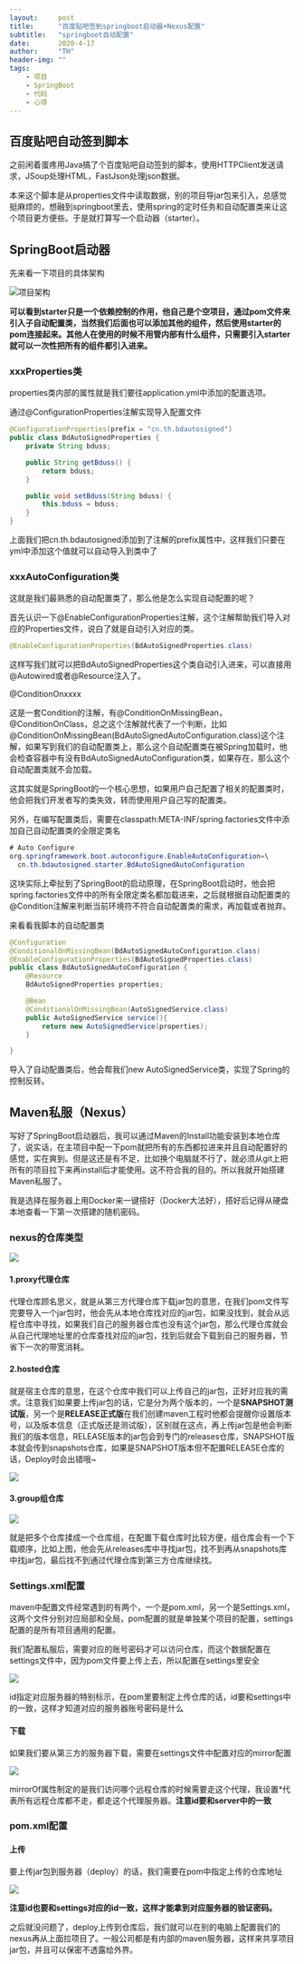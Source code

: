 ```yaml
---
layout:     post
title:      "百度贴吧签到springboot启动器+Nexus配置"
subtitle:   "springboot自动配置"
date:       2020-4-17
author:     "TH"
header-img: ""
tags:
    - 项目
    - SpringBoot
    - 代码
    - 心得
---
```

## 百度贴吧自动签到脚本

之前闲着蛋疼用Java搞了个百度贴吧自动签到的脚本，使用HTTPClient发送请求，JSoup处理HTML，FastJson处理json数据。

本来这个脚本是从properties文件中读取数据，别的项目导jar包来引入，总感觉挺麻烦的，想融到springboot里去，使用spring的定时任务和自动配置类来让这个项目更方便些。于是就打算写一个启动器（starter）。

## SpringBoot启动器

先来看一下项目的具体架构

![项目架构](\img\augosigned-starter-01.jpg)

**可以看到starter只是一个依赖控制的作用，他自己是个空项目，通过pom文件来引入子自动配置类，当然我们后面也可以添加其他的组件，然后使用starter的pom连接起来。其他人在使用的时候不用管内部有什么组件，只需要引入starter就可以一次性把所有的组件都引入进来。**

### xxxProperties类

properties类内部的属性就是我们要往application.yml中添加的配置选项。

通过@ConfigurationProperties注解实现导入配置文件

```java
@ConfigurationProperties(prefix = "cn.th.bdautosigned")
public class BdAutoSignedProperties {
    private String bduss;

    public String getBduss() {
        return bduss;
    }

    public void setBduss(String bduss) {
        this.bduss = bduss;
    }
}
```

上面我们把cn.th.bdautosigned添加到了注解的prefix属性中，这样我们只要在yml中添加这个值就可以自动导入到类中了

### xxxAutoConfiguration类

这就是我们最熟悉的自动配置类了，那么他是怎么实现自动配置的呢？

首先认识一下@EnableConfigurationProperties注解，这个注解帮助我们导入对应的Properties文件，说白了就是自动引入对应的类。

```java
@EnableConfigurationProperties(BdAutoSignedProperties.class)
```

这样写我们就可以把BdAutoSignedProperties这个类自动引入进来，可以直接用@Autowired或者@Resource注入了。

@ConditionOnxxxx

这是一套Condition的注解，有@ConditionOnMissingBean，@ConditionOnClass，总之这个注解就代表了一个判断，比如@ConditionOnMissingBean(BdAutoSignedAutoConfiguration.class)这个注解，如果写到我们的自动配置类上，那么这个自动配置类在被Spring加载时，他会检查容器中有没有BdAutoSignedAutoConfiguration类，如果存在，那么这个自动配置类就不会加载。

这其实就是SpringBoot的一个核心思想，如果用户自己配置了相关的配置类时，他会把我们开发者写的类失效，转而使用用户自己写的配置类。

另外，在编写配置类后，需要在classpath:META-INF/spring.factories文件中添加自己自动配置类的全限定类名

```java
# Auto Configure
org.springframework.boot.autoconfigure.EnableAutoConfiguration=\
  cn.th.bdautosigned.starter.BdAutoSignedAutoConfiguration
```

这块实际上牵扯到了SpringBoot的启动原理，在SpringBoot启动时，他会把spring.factories文件中的所有全限定类名都加载进来，之后就根据自动配置类的@Condition注解来判断当前环境符不符合自动配置类的需求，再加载或者抛弃。

来看看我脚本的自动配置类

```java
@Configuration
@ConditionalOnMissingBean(BdAutoSignedAutoConfiguration.class)
@EnableConfigurationProperties(BdAutoSignedProperties.class)
public class BdAutoSignedAutoConfiguration {
    @Resource
    BdAutoSignedProperties properties;

    @Bean
    @ConditionalOnMissingBean(AutoSignedService.class)
    public AutoSignedService service(){
        return new AutoSignedService(properties);
    }

}
```

导入了自动配置类后，他会帮我们new AutoSignedService类，实现了Spring的控制反转。

## Maven私服（Nexus）

写好了SpringBoot启动器后，我可以通过Maven的Install功能安装到本地仓库了，说实话，在主项目中配一下pom就把所有的东西都拉进来并且自动配置好的感觉，实在爽到。但是这还是有不足，比如换个电脑就不行了，就必须从git上把所有的项目拉下来再install后才能使用。这不符合我的目的。所以我就开始搭建Maven私服了。

我是选择在服务器上用Docker来一键搭好（Docker大法好），搭好后记得从硬盘本地查看一下第一次搭建的随机密码。

### nexus的仓库类型

![](\img\autosigned-stater-02.jpg)

#### 1.proxy代理仓库

代理仓库顾名思义，就是从第三方代理仓库下载jar包的意思，在我们pom文件写完要导入一个jar包时，他会先从本地仓库找对应的jar包，如果没找到，就会从远程仓库中寻找，如果我们自己的服务器仓库也没有这个jar包，那么代理仓库就会从自己代理地址里的仓库查找对应的jar包，找到后就会下载到自己的服务器，节省下一次的带宽消耗。

#### 2.hosted仓库

就是宿主仓库的意思，在这个仓库中我们可以上传自己的jar包，正好对应我的需求。注意我们如果要上传jar包的话，它是分为两个版本的，一个是**SNAPSHOT测试版**，另一个是**RELEASE正式版**在我们创建maven工程时他都会提醒你设置版本号，以及版本信息（正式版还是测试版），区别就在这点，再上传jar包是他会判断我们的版本信息，RELEASE版本的jar包会到专门的releases仓库，SNAPSHOT版本就会传到snapshots仓库，如果是SNAPSHOT版本但不配置RELEASE仓库的话，Deploy时会出错哦~

![](\img\augosigned-starter-03.jpg)

#### 3.group组仓库

![](\img\augosigned-starter-04.jpg)

就是把多个仓库揉成一个仓库组，在配置下载仓库时比较方便，组仓库会有一个下载顺序，比如上图，他会先从releases库中寻找jar包，找不到再从snapshots库中找jar包，最后找不到通过代理仓库到第三方仓库继续找。

### Settings.xml配置

maven中配置文件经常遇到的有两个，一个是pom.xml，另一个是Settings.xml，这两个文件分别对应局部和全局，pom配置的就是单独某个项目的配置，settings配置的是所有项目通用的配置。

我们配置私服后，需要对应的账号密码才可以访问仓库，而这个数据配置在settings文件中，因为pom文件要上传上去，所以配置在settings里安全

![](\img\augosigned-starter-05.jpg)

id指定对应服务器的特别标示，在pom里要制定上传仓库的话，id要和settings中的一致，这样才知道对应的服务器账号密码是什么

#### 下载

如果我们要从第三方的服务器下载，需要在settings文件中配置对应的mirror配置

![](\img\augosigned-starter-06.jpg)

mirrorOf属性制定的是我们访问哪个远程仓库的时候需要走这个代理，我设置*代表所有远程仓库都不走，都走这个代理服务器。**注意id要和server中的一致**

### pom.xml配置

#### 上传

要上传jar包到服务器（deploy）的话，我们需要在pom中指定上传的仓库地址

![](\img\augosigned-starter-07.jpg)

**注意id也要和settings对应的id一致，这样才能拿到对应服务器的验证密码。**

之后就没问题了，deploy上传到仓库后，我们就可以在别的电脑上配置我们的nexus再从上面拉项目了。一般公司都是有内部的maven服务器，这样来共享项目jar包，并且可以保密不透露给外界。